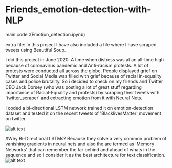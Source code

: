 # Friends_emotion-detection-with-NLP
main code :(Emotion_detection.ipynb)

extra file: In this project I have also included a file where I have scraped  tweets using Beautiful Soup.

I did this project in June 2020. A time when distress was at an all-time high because of coronavirus pandemic and Anti-racism protests. A lot of protests were conducted all across the globe. People displayed grief on Twitter and Social Media was filled with grief because of racial in-equality cases and police brutality. So i decided to check on my friends and Twitter CEO Jack Dorsey (who was posting a lot of great stuff regarding importance of Racial-Equality and protests) by scraping their tweets with 'twitter_scraper'  and extracting emotion from it with Neural Nets.
   
   I coded a bi-directional LSTM network trained it on emotion-detection dataset and tested it on the recent tweets of 'BlacklivesMatter' movement on twitter. 
   
![alt text](https://i.ytimg.com/vi/1gQ6uG5Ujiw/maxresdefault.jpg)


#Why Bi-Directional LSTMs?
Because they solve  a very common problem of vanishing gradients in neural nets and also the are termed as 'Memory Networks' that can remember the far behind and ahead of whats in the sequence and so I consider it as the best architecture for text classification.
 ![alt text](https://i.stack.imgur.com/iIiYO.png)
